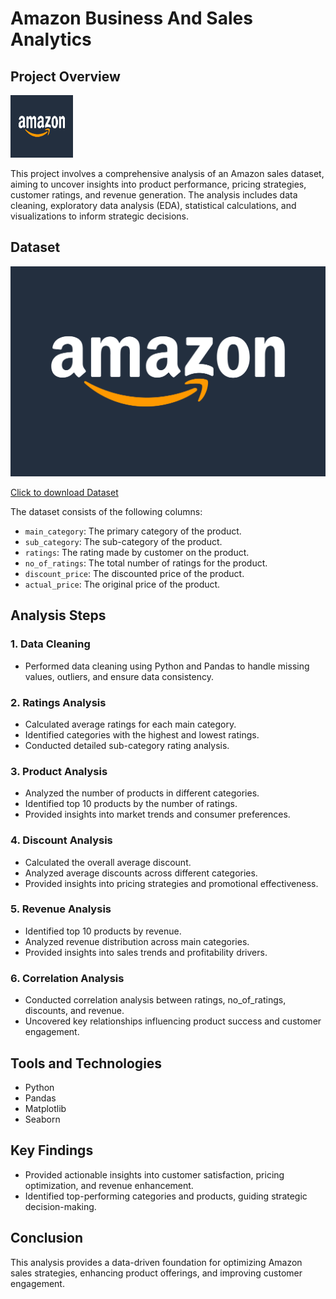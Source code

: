 # Amazon Business And Sales Analytics

## Project Overview
<img src="amazon-logo-1024x683.png"  width="100" height="100">

This project involves a comprehensive analysis of an Amazon sales dataset, aiming to uncover insights into product performance, pricing strategies, customer ratings, and revenue generation. The analysis includes data cleaning, exploratory data analysis (EDA), statistical calculations, and visualizations to inform strategic decisions.

## Dataset
![](amazon-logo-1024x683.png)

[Click to download Dataset](https://www.kaggle.com/datasets/lokeshparab/amazon-products-dataset?select=Amazon-Products.csv)

The dataset consists of the following columns:
- `main_category`: The primary category of the product.
- `sub_category`: The sub-category of the product.
- `ratings`: The rating made by customer on the product.
- `no_of_ratings`: The total number of ratings for the product.
- `discount_price`: The discounted price of the product.
- `actual_price`: The original price of the product.

## Analysis Steps

### 1. Data Cleaning
- Performed data cleaning using Python and Pandas to handle missing values, outliers, and ensure data consistency.

### 2. Ratings Analysis
- Calculated average ratings for each main category.
- Identified categories with the highest and lowest ratings.
- Conducted detailed sub-category rating analysis.

### 3. Product Analysis
- Analyzed the number of products in different categories.
- Identified top 10 products by the number of ratings.
- Provided insights into market trends and consumer preferences.

### 4. Discount Analysis
- Calculated the overall average discount.
- Analyzed average discounts across different categories.
- Provided insights into pricing strategies and promotional effectiveness.

### 5. Revenue Analysis
- Identified top 10 products by revenue.
- Analyzed revenue distribution across main categories.
- Provided insights into sales trends and profitability drivers.

### 6. Correlation Analysis
- Conducted correlation analysis between ratings, no_of_ratings, discounts, and revenue.
- Uncovered key relationships influencing product success and customer engagement.

## Tools and Technologies
- Python
- Pandas
- Matplotlib
- Seaborn

## Key Findings
- Provided actionable insights into customer satisfaction, pricing optimization, and revenue enhancement.
- Identified top-performing categories and products, guiding strategic decision-making.

## Conclusion
This analysis provides a data-driven foundation for optimizing Amazon sales strategies, enhancing product offerings, and improving customer engagement.
